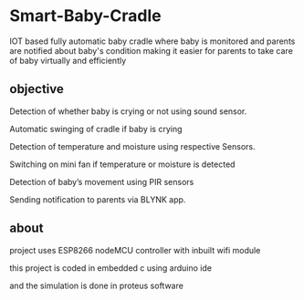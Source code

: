 # Smart-Baby-Cradle
IOT based fully automatic baby cradle where baby is monitored and parents are notified about baby's condition making it easier for parents to take care of baby virtually and efficiently

## objective
Detection of whether baby is crying or not using sound sensor.

Automatic swinging of cradle if baby is crying

Detection of temperature and moisture using  respective Sensors.

Switching on mini fan if temperature or moisture is detected

Detection of baby’s movement using PIR sensors

Sending notification to parents via BLYNK app.

## about
project uses ESP8266 nodeMCU controller with inbuilt wifi module

this project is coded in embedded c using arduino ide

and the simulation is done in proteus software

